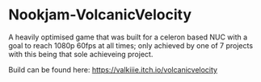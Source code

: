 # Nookjam-VolcanicVelocity

A heavily optimised game that was built for a celeron based NUC with a goal to reach 1080p 60fps at all times; only achieved by one of 7 projects with this being that sole achieveing project.

Build can be found here: https://valkiiie.itch.io/volcanicvelocity
